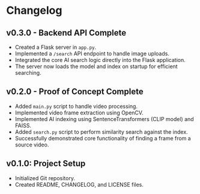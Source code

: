 # Changelog

## v0.3.0 - Backend API Complete

- Created a Flask server in `app.py`.
- Implemented a `/search` API endpoint to handle image uploads.
- Integrated the core AI search logic directly into the Flask application.
- The server now loads the model and index on startup for efficient searching.

## v0.2.0 - Proof of Concept Complete

- Added `main.py` script to handle video processing.
- Implemented video frame extraction using OpenCV.
- Implemented AI indexing using SentenceTransformers (CLIP model) and FAISS.
- Added `search.py` script to perform similarity search against the index.
- Successfully demonstrated core functionality of finding a frame from a source video.

## v0.1.0: Project Setup

- Initialized Git repository.
- Created README, CHANGELOG, and LICENSE files.
